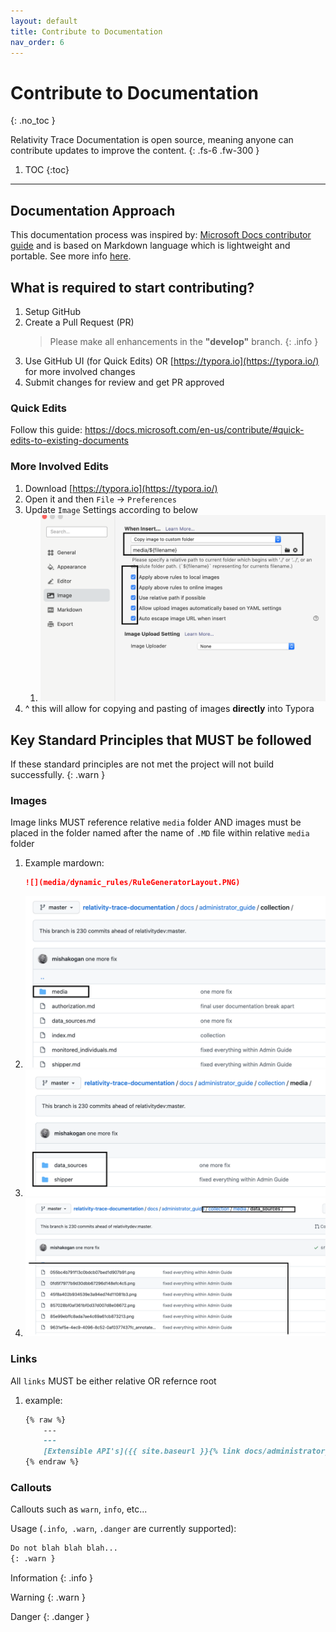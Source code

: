 ```yaml
---
layout: default
title: Contribute to Documentation
nav_order: 6
---
```


# Contribute to Documentation
{: .no_toc }


Relativity Trace Documentation is open source, meaning anyone can contribute updates to improve the content.
{: .fs-6 .fw-300 }

1. TOC
{:toc}


---

## Documentation Approach

This documentation process was inspired by: [Microsoft Docs contributor guide](https://docs.microsoft.com/en-us/contribute/) and is based on Markdown language which is lightweight and portable. See more info [here](https://docs.microsoft.com/en-us/contribute/how-to-write-use-markdown).

## What is required to start contributing?

1. Setup GitHub
2. Create a Pull Request (PR)
   > Please make all enhancements in the **"develop"** branch.
   {: .info }
3. Use GitHub UI (for Quick Edits) OR [https://typora.io](https://typora.io/) for more involved changes
4. Submit changes for review and get PR approved

### Quick Edits

Follow this guide: https://docs.microsoft.com/en-us/contribute/#quick-edits-to-existing-documents

### More Involved Edits

1. Download [https://typora.io](https://typora.io/)
2. Open it and then `File` -> `Preferences`
3. Update `Image` Settings according to below
   1. ![image-20210909150142204](media/README/image-20210909150142204.png)
4. ^ this will allow for copying and pasting of images **directly** into Typora


## Key Standard Principles that MUST be followed

If these standard principles are not met the project will not build successfully.
{: .warn }

### Images

Image links MUST reference relative `media` folder AND images must be placed in the folder named after the name of `.MD` file  within relative `media` folder

   1. Example mardown: 
      ```markdown
      ![](media/dynamic_rules/RuleGeneratorLayout.PNG)
      ```
   2. ![image-20210909153552766](media/README/image-20210909153552766.png)
   3. ![image-20210909153615643](media/README/image-20210909153615643.png)
   4. ![image-20210909153640922](media/README/image-20210909153640922.png)

### Links

All `links` MUST be either relative OR refernce root

   1. example: 

      ```markdown
      {% raw %}
          ---
          ---
          [Extensible API's]({{ site.baseurl }}{% link docs/administrator_guide/proactive_ingestion_api_documentation.md %})
      {% endraw %}
      ```

### Callouts

Callouts such as `warn`, `info`, etc...

   Usage (`.info`,` .warn`, `.danger` are currently supported):

   ```markdown
   Do not blah blah blah...
   {: .warn }
   ```

   Information
   {: .info }

   Warning
   {: .warn }

   Danger
   {: .danger }

   


